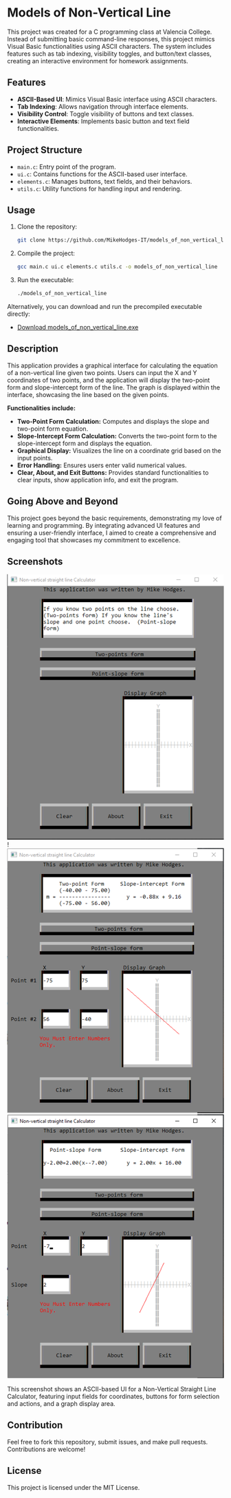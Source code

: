 # Models of Non-Vertical Line

This project was created for a C programming class at Valencia College. Instead of submitting basic command-line responses, this project mimics Visual Basic functionalities using ASCII characters. The system includes features such as tab indexing, visibility toggles, and button/text classes, creating an interactive environment for homework assignments.

## Features

- **ASCII-Based UI**: Mimics Visual Basic interface using ASCII characters.
- **Tab Indexing**: Allows navigation through interface elements.
- **Visibility Control**: Toggle visibility of buttons and text classes.
- **Interactive Elements**: Implements basic button and text field functionalities.

## Project Structure

- `main.c`: Entry point of the program.
- `ui.c`: Contains functions for the ASCII-based user interface.
- `elements.c`: Manages buttons, text fields, and their behaviors.
- `utils.c`: Utility functions for handling input and rendering.

## Usage

1. Clone the repository:
    ```bash
    git clone https://github.com/MikeHodges-IT/models_of_non_vertical_line.git
    ```
2. Compile the project:
    ```bash
    gcc main.c ui.c elements.c utils.c -o models_of_non_vertical_line
    ```
3. Run the executable:
    ```bash
    ./models_of_non_vertical_line
    ```

Alternatively, you can download and run the precompiled executable directly:
- [Download models_of_non_vertical_line.exe](https://github.com/MikeHodges-IT/models_of_non_vertical_line/blob/master/Debug/Assg_07_%20models_of_non_vertical_line.exe)

## Description

This application provides a graphical interface for calculating the equation of a non-vertical line given two points. Users can input the X and Y coordinates of two points, and the application will display the two-point form and slope-intercept form of the line. The graph is displayed within the interface, showcasing the line based on the given points.

**Functionalities include:**

- **Two-Point Form Calculation:** Computes and displays the slope and two-point form equation.
- **Slope-Intercept Form Calculation:** Converts the two-point form to the slope-intercept form and displays the equation.
- **Graphical Display:** Visualizes the line on a coordinate grid based on the input points.
- **Error Handling:** Ensures users enter valid numerical values.
- **Clear, About, and Exit Buttons:** Provides standard functionalities to clear inputs, show application info, and exit the program.

## Going Above and Beyond

This project goes beyond the basic requirements, demonstrating my love of learning and programming. By integrating advanced UI features and ensuring a user-friendly interface, I aimed to create a comprehensive and engaging tool that showcases my commitment to excellence.

## Screenshots

![Application Screenshot](images/Start.png)!
![Application Screenshot](images/TwoPointForm.png)
![Application Screenshot](images/PointSlopeCal.png)

This screenshot shows an ASCII-based UI for a Non-Vertical Straight Line Calculator, featuring input fields for coordinates,
buttons for form selection and actions, and a graph display area.

## Contribution

Feel free to fork this repository, submit issues, and make pull requests. Contributions are welcome!

## License

This project is licensed under the MIT License.
